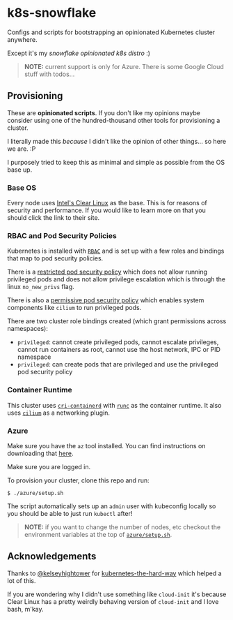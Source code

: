 # k8s-snowflake

Configs and scripts for bootstrapping an opinionated Kubernetes cluster anywhere.

Except it's my _snowflake opinionated k8s distro_ :)

> **NOTE:** current support is only for Azure. There is some Google Cloud stuff
> with todos...

## Provisioning

These are **opinionated scripts**. If you don't like my opinions maybe consider
using one of the hundred-thousand other tools for provisioning a cluster.

I literally made this _because_ I didn't like the opinion of other things... so
here we are. :P

I purposely tried to keep this as minimal and simple as possible from the OS
base up.

### Base OS

Every node uses [Intel's Clear Linux](https://clearlinux.org/) as the base.
This is for reasons of security and performance. If you would like to learn
more on that you should click the link to their site.

### RBAC and Pod Security Policies

Kubernetes is installed with [`RBAC`](https://kubernetes.io/docs/admin/authorization/rbac/)
and is set up with a few roles and bindings that map to pod security policies.

There is a [restricted pod security policy](etc/pod-security-policy-restricted.yaml)
which does not allow running
privileged pods and does not allow privilege escalation which is through the linux
`no_new_privs` flag.

There is also a [permissive pod security
policy](etc/pod-security-policy-permissive.yaml) which enables system
components like `cilium` to run privileged pods.

There are two cluster role bindings created (which grant permissions across
namespaces):

- `privileged`: cannot create privileged pods, cannot escalate privileges,
  cannot run containers as root, cannot use the host network, IPC or PID
  namespace
- `privileged`: can create pods that are privileged and use the privileged pod
  security policy

### Container Runtime

This cluster uses [`cri-containerd`](https://github.com/kubernetes-incubator/cri-containerd)
with [`runc`](https://github.com/opencontainers/runc) as the container
runtime. It also uses [`cilium`](https://github.com/cilium/cilium)
as a networking plugin.

### Azure

Make sure you have the `az` tool installed. You can find instructions on
downloading that
[here](https://docs.microsoft.com/en-us/cli/azure/install-azure-cli?view=azure-cli-latest).

Make sure you are logged in.

To provision your cluster, clone this repo and run:

```console
$ ./azure/setup.sh
```

The script automatically sets up an `admin` user with kubeconfig locally so you
should be able to just run `kubectl` after!

> **NOTE:** if you want to change the number of nodes, etc checkout the
> environment variables at the top of [`azure/setup.sh`](azure/setup.sh).

## Acknowledgements

Thanks to [@kelseyhightower](https://github.com/kelseyhightower) for
[kubernetes-the-hard-way](https://github.com/kelseyhightower/kubernetes-the-hard-way)
which helped a lot of this.

If you are wondering why I didn't use something like `cloud-init` it's because
Clear Linux has a pretty weirdly behaving version of `cloud-init` and I love
bash, m'kay.
